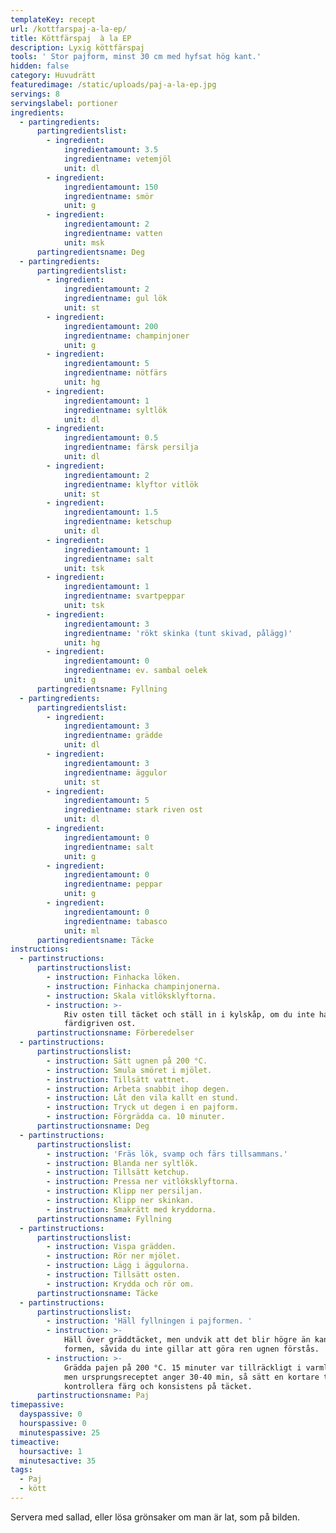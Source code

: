 ```yaml
---
templateKey: recept
url: /kottfarspaj-a-la-ep/
title: Köttfärspaj  à la EP
description: Lyxig köttfärspaj
tools: ' Stor pajform, minst 30 cm med hyfsat hög kant.'
hidden: false
category: Huvudrätt
featuredimage: /static/uploads/paj-a-la-ep.jpg
servings: 8
servingslabel: portioner
ingredients:
  - partingredients:
      partingredientslist:
        - ingredient:
            ingredientamount: 3.5
            ingredientname: vetemjöl
            unit: dl
        - ingredient:
            ingredientamount: 150
            ingredientname: smör
            unit: g
        - ingredient:
            ingredientamount: 2
            ingredientname: vatten
            unit: msk
      partingredientsname: Deg
  - partingredients:
      partingredientslist:
        - ingredient:
            ingredientamount: 2
            ingredientname: gul lök
            unit: st
        - ingredient:
            ingredientamount: 200
            ingredientname: champinjoner
            unit: g
        - ingredient:
            ingredientamount: 5
            ingredientname: nötfärs
            unit: hg
        - ingredient:
            ingredientamount: 1
            ingredientname: syltlök
            unit: dl
        - ingredient:
            ingredientamount: 0.5
            ingredientname: färsk persilja
            unit: dl
        - ingredient:
            ingredientamount: 2
            ingredientname: klyftor vitlök
            unit: st
        - ingredient:
            ingredientamount: 1.5
            ingredientname: ketschup
            unit: dl
        - ingredient:
            ingredientamount: 1
            ingredientname: salt
            unit: tsk
        - ingredient:
            ingredientamount: 1
            ingredientname: svartpeppar
            unit: tsk
        - ingredient:
            ingredientamount: 3
            ingredientname: 'rökt skinka (tunt skivad, pålägg)'
            unit: hg
        - ingredient:
            ingredientamount: 0
            ingredientname: ev. sambal oelek
            unit: g
      partingredientsname: Fyllning
  - partingredients:
      partingredientslist:
        - ingredient:
            ingredientamount: 3
            ingredientname: grädde
            unit: dl
        - ingredient:
            ingredientamount: 3
            ingredientname: äggulor
            unit: st
        - ingredient:
            ingredientamount: 5
            ingredientname: stark riven ost
            unit: dl
        - ingredient:
            ingredientamount: 0
            ingredientname: salt
            unit: g
        - ingredient:
            ingredientamount: 0
            ingredientname: peppar
            unit: g
        - ingredient:
            ingredientamount: 0
            ingredientname: tabasco
            unit: ml
      partingredientsname: Täcke
instructions:
  - partinstructions:
      partinstructionslist:
        - instruction: Finhacka löken.
        - instruction: Finhacka champinjonerna.
        - instruction: Skala vitlöksklyftorna.
        - instruction: >-
            Riv osten till täcket och ställ in i kylskåp, om du inte har
            färdigriven ost.
      partinstructionsname: Förberedelser
  - partinstructions:
      partinstructionslist:
        - instruction: Sätt ugnen på 200 °C.
        - instruction: Smula smöret i mjölet.
        - instruction: Tillsätt vattnet.
        - instruction: Arbeta snabbit ihop degen.
        - instruction: Låt den vila kallt en stund.
        - instruction: Tryck ut degen i en pajform.
        - instruction: Förgrädda ca. 10 minuter.
      partinstructionsname: Deg
  - partinstructions:
      partinstructionslist:
        - instruction: 'Fräs lök, svamp och färs tillsammans.'
        - instruction: Blanda ner syltlök.
        - instruction: Tillsätt ketchup.
        - instruction: Pressa ner vitlöksklyftorna.
        - instruction: Klipp ner persiljan.
        - instruction: Klipp ner skinkan.
        - instruction: Smakrätt med kryddorna.
      partinstructionsname: Fyllning
  - partinstructions:
      partinstructionslist:
        - instruction: Vispa grädden.
        - instruction: Rör ner mjölet.
        - instruction: Lägg i äggulorna.
        - instruction: Tillsätt osten.
        - instruction: Krydda och rör om.
      partinstructionsname: Täcke
  - partinstructions:
      partinstructionslist:
        - instruction: 'Häll fyllningen i pajformen. '
        - instruction: >-
            Häll över gräddtäcket, men undvik att det blir högre än kanten på
            formen, såvida du inte gillar att göra ren ugnen förstås.
        - instruction: >-
            Grädda pajen på 200 °C. 15 minuter var tillräckligt i varmluftsugn,
            men ursprungsreceptet anger 30-40 min, så sätt en kortare tid och
            kontrollera färg och konsistens på täcket.
      partinstructionsname: Paj
timepassive:
  dayspassive: 0
  hourspassive: 0
  minutespassive: 25
timeactive:
  hoursactive: 1
  minutesactive: 35
tags:
  - Paj
  - kött
---
```


Servera med sallad, eller lösa grönsaker om man är lat, som på bilden.
